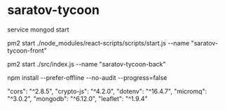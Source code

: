 # saratov-tycoon

service mongod start

pm2 start ./node_modules/react-scripts/scripts/start.js --name "saratov-tycoon-front"

pm2 start ./src/index.js --name "saratov-tycoon-back"

npm install --prefer-offline --no-audit --progress=false

"cors": "^2.8.5",
"crypto-js": "^4.2.0",
"dotenv": "^16.4.7",
"micromq": "^3.0.2",
"mongodb": "^6.12.0",
"leaflet": "^1.9.4"
